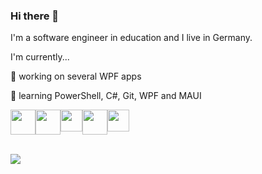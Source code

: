 ### Hi there 👋

I'm a software engineer in education and I live in Germany.
<!--
**bymyselfstudio/bymyselfstudio** is a ✨ _special_ ✨ repository because its `README.md` (this file) appears on your GitHub profile.
-->

I'm currently...

🔭 working on several WPF apps

🌱 learning PowerShell, C#, Git, WPF and MAUI

<!-- Container for inline logo visualization -->
<div style="display:flex; vertical-align:middle;">
  <!-- PowerShell -->
  <a href="https://learn.microsoft.com/en-us/powershell/">
    <img src="https://upload.wikimedia.org/wikipedia/commons/a/af/PowerShell_Core_6.0_icon.png" width="40px" height="40"  style="display:inline">
  </a>
  
  <!-- C# -->
  <a href="https://learn.microsoft.com/en-us/dotnet/csharp/">
    <img src="https://upload.wikimedia.org/wikipedia/commons/4/4f/Csharp_Logo.png" width="40px" height="40px">
  </a>
  
   <!-- Git -->
   <a href="https://git-scm.com">
   <img src="https://upload.wikimedia.org/wikipedia/commons/c/c5/Git_Icon.svg" width="35px height="35px">
   </a>

   <!-- WPF -->
   <a href="https://learn.microsoft.com/en-us/dotnet/desktop/wpf/overview/?view=netdesktop-8.0">
   <img src="https://pic4.zhimg.com/50/v2-06f957e72756783fd7d73ff3e1b04a85_qhd.jpg" width="40px" height="40px">

  <!-- MAUI -->
   <a href="https://learn.microsoft.com/en-us/dotnet/maui/what-is-maui?view=net-maui-8.0">
   <img src="https://assets.fireside.fm/file/fireside-images/podcasts/images/3/306e7564-d5eb-4af3-b3b2-e6aa1f21a9ce/cover.jpg" width="35px" height="35px">
</div>
     
<br>

<!-- Profile view counter | source: https://github.com/antonkomarev/github-profile-views-counter -->
![](https://komarev.com/ghpvc/?username=bymyselfstudio&color=blue&style=for-the-badge)


<!--
- 👯 I’m looking to collaborate on ...
- 🤔 I’m looking for help with ...
- 💬 Ask me about ...
- 
- 😄 Pronouns: ...
- ⚡ Fun fact: ...
-->
